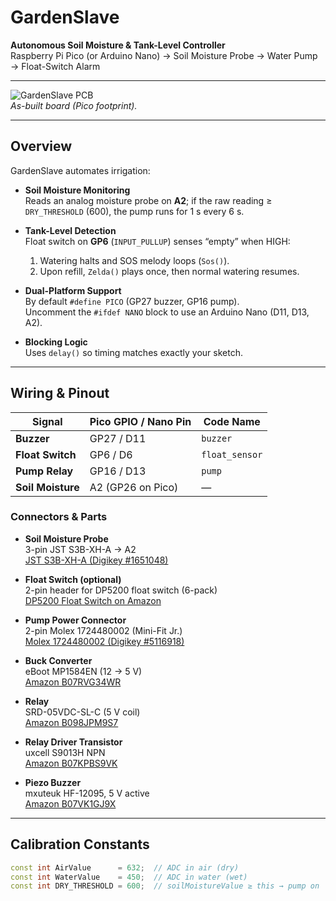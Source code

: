 # GardenSlave

**Autonomous Soil Moisture & Tank-Level Controller**  
Raspberry Pi Pico (or Arduino Nano) → Soil Moisture Probe → Water Pump → Float-Switch Alarm

---

![GardenSlave PCB](docs/images/pcb_top.jpg)  
*As-built board (Pico footprint).*

---

## Overview

GardenSlave automates irrigation:

- **Soil Moisture Monitoring**  
  Reads an analog moisture probe on **A2**; if the raw reading ≥ `DRY_THRESHOLD` (600), the pump runs for 1 s every 6 s.

- **Tank-Level Detection**  
  Float switch on **GP6** (`INPUT_PULLUP`) senses “empty” when HIGH:  
  1. Watering halts and SOS melody loops (`Sos()`).  
  2. Upon refill, `Zelda()` plays once, then normal watering resumes.

- **Dual-Platform Support**  
  By default `#define PICO` (GP27 buzzer, GP16 pump).  
  Uncomment the `#ifdef NANO` block to use an Arduino Nano (D11, D13, A2).

- **Blocking Logic**  
  Uses `delay()` so timing matches exactly your sketch.

---

## Wiring & Pinout

| Signal           | Pico GPIO / Nano Pin | Code Name        |
| ---------------- | -------------------- | ---------------- |
| **Buzzer**       | GP27 / D11           | `buzzer`         |
| **Float Switch** | GP6 / D6             | `float_sensor`   |
| **Pump Relay**   | GP16 / D13           | `pump`           |
| **Soil Moisture**| A2 (GP26 on Pico)    | —                |

### Connectors & Parts

- **Soil Moisture Probe**  
  3-pin JST S3B-XH-A → A2  
  [JST S3B-XH-A (Digikey #1651048)](https://www.digikey.com/en/products/detail/jst-sales-america-inc/S3B-XH-A/1651048)

- **Float Switch (optional)**  
  2-pin header for DP5200 float switch (6-pack)  
  [DP5200 Float Switch on Amazon](https://www.amazon.com/dp/B072QCHQ2P)

- **Pump Power Connector**  
  2-pin Molex 1724480002 (Mini-Fit Jr.)  
  [Molex 1724480002 (Digikey #5116918)](https://www.digikey.com/en/products/detail/molex/1724480002/5116918)

- **Buck Converter**  
  eBoot MP1584EN (12 → 5 V)  
  [Amazon B07RVG34WR](https://www.amazon.com/dp/B07RVG34WR?ref_=ppx_hzsearch_conn_dt_b_fed_asin_title_1&th=1)

- **Relay**  
  SRD-05VDC-SL-C (5 V coil)  
  [Amazon B098JPM9S7](https://www.amazon.com/dp/B098JPM9S7?ref_=ppx_hzsearch_conn_dt_b_fed_asin_title_2&th=1)

- **Relay Driver Transistor**  
  uxcell S9013H NPN  
  [Amazon B07KPBS9VK](https://www.amazon.com/dp/B07KPBS9VK?ref_=ppx_hzsearch_a_conn_dt_b_pd_1)

- **Piezo Buzzer**  
  mxuteuk HF-12095, 5 V active  
  [Amazon B07VK1GJ9X](https://www.amazon.com/dp/B07VK1GJ9X?ref_=ppx_hzsearch_conn_dt_b_fed_asin_title_1)

---

## Calibration Constants

```cpp
const int AirValue      = 632;  // ADC in air (dry)
const int WaterValue    = 450;  // ADC in water (wet)
const int DRY_THRESHOLD = 600;  // soilMoistureValue ≥ this → pump on
